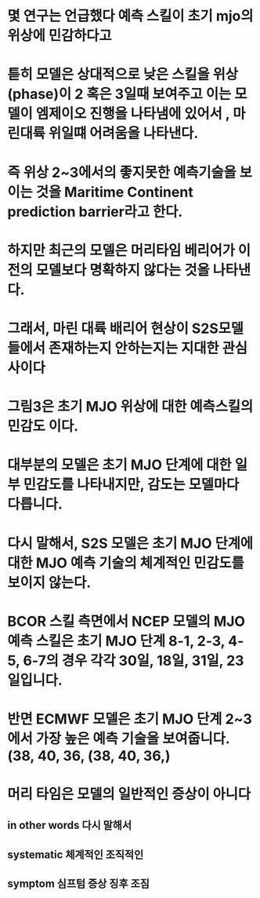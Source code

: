 # 몇 연구는 언급했다 예측 스킬이 초기 mjo의 위상에 민감하다고
# 튿히 모델은 상대적으로 낮은 스킬을 위상(phase)이 2 혹은 3일때 보여주고 이는 모델이 엠제이오 진행을 나타냄에 있어서 , 마린대륙 위일떄 어려움을 나타낸다.
# 즉 위상 2~3에서의 좋지못한 예측기술을 보이는 것을 Maritime Continent prediction barrier라고 한다.
# 하지만 최근의 모델은 머리타임 베리어가  이전의 모델보다 명확하지 않다는 것을 나타낸다.

# 그래서, 마린 대륙 배리어 현상이 S2S모델들에서 존재하는지 안하는지는 지대한 관심사이다
# 그림3은 초기 MJO 위상에 대한 예측스킬의 민감도 이다.

# 대부분의 모델은 초기 MJO 단계에 대한 일부 민감도를 나타내지만, 감도는 모델마다 다릅니다.

# 다시 말해서, S2S 모델은 초기 MJO 단계에 대한 MJO 예측 기술의 체계적인 민감도를 보이지 않는다.

# BCOR 스킬 측면에서 NCEP 모델의 MJO 예측 스킬은 초기 MJO 단계 8-1, 2-3, 4-5, 6-7의 경우 각각 30일, 18일, 31일, 23일입니다.

# 반면 ECMWF 모델은 초기 MJO 단계 2~3에서 가장 높은 예측 기술을 보여줍니다.(38, 40, 36, (38, 40, 36,)

# 머리 타임은 모델의 일반적인 증상이 아니다    

## in other words 다시 말해서 

## systematic 체계적인 조직적인 

## symptom 심프텀 증상 징후 조짐
